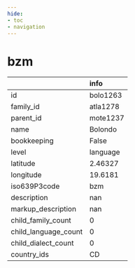 ```yaml
---
hide:
- toc
- navigation
---
```

# bzm
|                      | info     |
|:---------------------|:---------|
| id                   | bolo1263 |
| family_id            | atla1278 |
| parent_id            | mote1237 |
| name                 | Bolondo  |
| bookkeeping          | False    |
| level                | language |
| latitude             | 2.46327  |
| longitude            | 19.6181  |
| iso639P3code         | bzm      |
| description          | nan      |
| markup_description   | nan      |
| child_family_count   | 0        |
| child_language_count | 0        |
| child_dialect_count  | 0        |
| country_ids          | CD       |